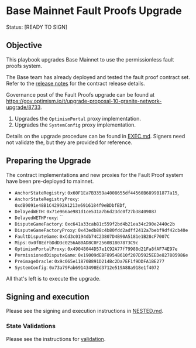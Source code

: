 # Base Mainnet Fault Proofs Upgrade

Status: [READY TO SIGN]

## Objective

This playbook upgrades Base Mainnet to use the permissionless fault proofs system.

The Base team has already deployed and tested the fault proof contract set. Refer to the [release notes](https://github.com/ethereum-optimism/optimism/releases/tag/op-contracts%2Fv1.6.0) for the contract release details.

Governance post of the Fault Proofs upgrade can be found at https://gov.optimism.io/t/upgrade-proposal-10-granite-network-upgrade/8733.

1. Upgrades the `OptimismPortal` proxy implementation.
2. Upgrades the `SystemConfig` proxy implementation.

Details on the upgrade procedure can be found in [EXEC.md](./EXEC.md). Signers need not validate the, but they are provided for reference.

## Preparing the Upgrade

The contract implementations and new proxies for the Fault Proof system have been pre-deployed to mainnet.

- `AnchorStateRegistry`: `0x60F1Ea7B3359a4008655df44560B6899B1877a15`,
- `AnchorStateRegistryProxy`: `0xdB9091e48B1C42992A1213e6916184f9eBDbfEDf`,
- `DelayedWETH`: `0x71e966ae981d1ce531a7b6d23dc0f27b38409087`
- `DelayedWETHProxy`: ``
- `DisputeGameFactory`: `0xc641a33cab81c559f2bd4b21ea34c290e2440c2b`
- `DisputeGameFactoryProxy`: `0x43edb88c4b80fdd2adff2412a7bebf9df42cb40e`
- `FaultDisputeGame`: `0xCd3c0194db74C23807D4B90A5181e1B28cF7007C`
- `Mips`: `0x0f8EdFbDdD3c0256A80AD8C0F2560B1807873C9c`
- `OptimismPortalProxy`: `0x49048044D57e1C92A77f79988d21Fa8fAF74E97e`
- `PermissionedDisputeGame`: `0x19009dEBF8954B610f207D5925EEDe827805986e`
- `PreimageOracle`: `0x9c065e11870B891D214Bc2Da7EF1f9DDFA1BE277`
- `SystemConfig`: `0x73a79Fab69143498Ed3712e519A88a918e1f4072`

All that's left is to execute the upgrade.


## Signing and execution

Please see the signing and execution instructions in [NESTED.md](../../../NESTED.md).

### State Validations

Please see the instructions for [validation](./VALIDATION.md).
